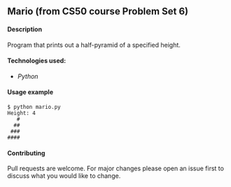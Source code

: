 ## Mario (from CS50 course Problem Set 6)

#### Description
Program that prints out a half-pyramid of a specified height.

#### Technologies used:
- *Python*

#### Usage example
```
$ python mario.py
Height: 4
   #
  ##
 ###
####
```

#### Contributing
Pull requests are welcome. For major changes please open an issue first to discuss what you would like to change.

